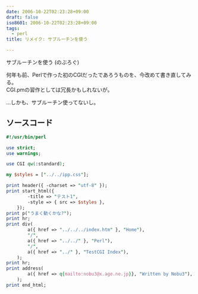 ```yaml
---
date: 2006-10-22T02:23:28+09:00
draft: false
iso8601: 2006-10-22T02:23:28+09:00
tags:
  - perl
title: リメイク: サブルーチンを使う

---
```


サブルーチンを使う (のぶろぐ)

何年も前、Perlで作った初のCGIだったであろうものを、今改めて書き直してみる。  
CGI.pmの習作としては冗長かもしれないが。

…しかも、サブルーチン使ってないし。

## ソースコード

```perl
#!/usr/bin/perl

use strict;
use warnings;

use CGI qw(:standard);

my $styles = ["../../ipp.css"];

print header({ -charset => "utf-8" });
print start_html({
        -title => "テスト1",
        -style => { src => $styles },
    });
print p("うまく動くかな?");
print hr;
print div(
        a({ href => "../../../index.htm" }, "Home"),
        "/",
        a({ href => "../../" }, "Perl"),
        "/",
        a({ href => "../" }, "TestCGI Index"),
    );
print hr;
print address(
        a({ href => q{mailto:nobu3@x.age.ne.jp}}, "Written by Nobu3"),
    );
print end_html;
```
